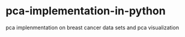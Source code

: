 # pca-implementation-in-python
pca implenmentation on breast cancer data sets and pca visualization
